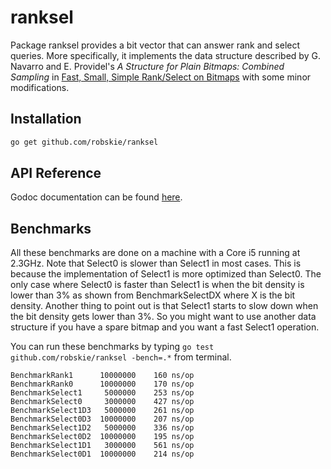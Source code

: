 # ranksel

Package ranksel provides a bit vector that can answer rank and select
queries. More specifically, it implements the data structure described by G.
Navarro and E. Providel's *A Structure for Plain Bitmaps: Combined Sampling* in
[Fast, Small, Simple Rank/Select on Bitmaps](http://dcc.uchile.cl/~gnavarro/ps/sea12.1.pdf)
with some minor modifications.

## Installation
```sh
go get github.com/robskie/ranksel
```

## API Reference

Godoc documentation can be found
[here](https://godoc.org/github.com/robskie/ranksel).

## Benchmarks

All these benchmarks are done on a machine with a Core i5 running at 2.3GHz.
Note that Select0 is slower than Select1 in most cases. This is because the
implementation of Select1 is more optimized than Select0. The only case where
Select0 is faster than Select1 is when the bit density is lower than 3% as shown
from BenchmarkSelectDX where X is the bit density. Another thing to point out is
that Select1 starts to slow down when the bit density gets lower than 3%. So you
might want to use another data structure if you have a spare bitmap and you want
a fast Select1 operation.

You can run these benchmarks by typing
```go test github.com/robskie/ranksel -bench=.*``` from terminal.

```
BenchmarkRank1      10000000    160 ns/op
BenchmarkRank0      10000000    170 ns/op
BenchmarkSelect1     5000000    253 ns/op
BenchmarkSelect0     3000000    427 ns/op
BenchmarkSelect1D3   5000000    261 ns/op
BenchmarkSelect0D3  10000000    207 ns/op
BenchmarkSelect1D2   5000000    336 ns/op
BenchmarkSelect0D2  10000000    195 ns/op
BenchmarkSelect1D1   3000000    561 ns/op
BenchmarkSelect0D1  10000000    214 ns/op
```
